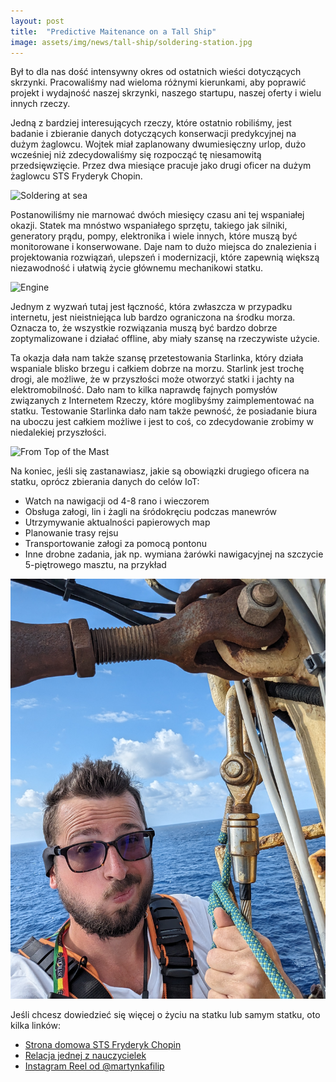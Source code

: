 ```yaml
---
layout: post
title:  "Predictive Maitenance on a Tall Ship"
image: assets/img/news/tall-ship/soldering-station.jpg
---
```


Był to dla nas dość intensywny okres od ostatnich wieści dotyczących skrzynki. Pracowaliśmy nad wieloma różnymi kierunkami, aby poprawić projekt i wydajność naszej skrzynki, naszego startupu, naszej oferty i wielu innych rzeczy.

Jedną z bardziej interesujących rzeczy, które ostatnio robiliśmy, jest badanie i zbieranie danych dotyczących konserwacji predykcyjnej na dużym żaglowcu. Wojtek miał zaplanowany dwumiesięczny urlop, dużo wcześniej niż zdecydowaliśmy się rozpocząć tę niesamowitą przedsięwzięcie. Przez dwa miesiące pracuje jako drugi oficer na dużym żaglowcu STS Fryderyk Chopin.

![Soldering at sea](/assets/img/news/tall-ship/soldering-at-sea.jpg "Soldering at Sea")

Postanowiliśmy nie marnować dwóch miesięcy czasu ani tej wspaniałej okazji. Statek ma mnóstwo wspaniałego sprzętu, takiego jak silniki, generatory prądu, pompy, elektronika i wiele innych, które muszą być monitorowane i konserwowane. Daje nam to dużo miejsca do znalezienia i projektowania rozwiązań, ulepszeń i modernizacji, które zapewnią większą niezawodność i ułatwią życie głównemu mechanikowi statku.

![Engine](/assets/img/news/tall-ship/engine.jpg "Engine")

Jednym z wyzwań tutaj jest łączność, która zwłaszcza w przypadku internetu, jest nieistniejąca lub bardzo ograniczona na środku morza. Oznacza to, że wszystkie rozwiązania muszą być bardzo dobrze zoptymalizowane i działać offline, aby miały szansę na rzeczywiste użycie.

Ta okazja dała nam także szansę przetestowania Starlinka, który działa wspaniale blisko brzegu i całkiem dobrze na morzu. Starlink jest trochę drogi, ale możliwe, że w przyszłości może otworzyć statki i jachty na elektromobilność. Dało nam to kilka naprawdę fajnych pomysłów związanych z Internetem Rzeczy, które moglibyśmy zaimplementować na statku. Testowanie Starlinka dało nam także pewność, że posiadanie biura na uboczu jest całkiem możliwe i jest to coś, co zdecydowanie zrobimy w niedalekiej przyszłości.

![From Top of the Mast](/assets/img/news/tall-ship/from-top.jpg "From Top of the Mast")

Na koniec, jeśli się zastanawiasz, jakie są obowiązki drugiego oficera na statku, oprócz zbierania danych do celów IoT:

- Watch na nawigacji od 4-8 rano i wieczorem
- Obsługa załogi, lin i żagli na śródokręciu podczas manewrów
- Utrzymywanie aktualności papierowych map
- Planowanie trasy rejsu
- Transportowanie załogi za pomocą pontonu
- Inne drobne zadania, jak np. wymiana żarówki nawigacyjnej na szczycie 5-piętrowego masztu, na przykład

![Top of the Mast](/assets/img/news/tall-ship/top-of-the-mast.jpg "Top of the Mast")

Jeśli chcesz dowiedzieć się więcej o życiu na statku lub samym statku, oto kilka linków:
- [Strona domowa STS Fryderyk Chopin](https://www.fryderykchopin.pl/)
- [Relacja jednej z nauczycielek](https://www.onet.pl/autorzy/ppo/iwona-zielinska-sasiada)
- [Instagram Reel od @martynkafilip](https://www.instagram.com/reel/C2m46mTMHty)